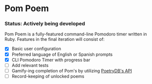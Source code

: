 # Pom Poem
### Status: Actively being developed
Pom Poem is a fully-featured command-line Pomodoro timer written in Ruby. Features in the final iteration will consist of:
- [x] Basic user configuration
- [x] Preferred language of English or Spanish prompts
- [x] CLI Pomodoro Timer with progress bar
- [ ] Add relevant tests
- [ ] Gamify-ing completion of Pom's by utilizing [PoetryDB's API](https://poetrydb.org/index.html)
- [ ] Record-keeping of unlocked poems
